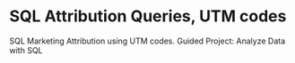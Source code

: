 # SQL Attribution Queries, UTM codes
 SQL Marketing Attribution using UTM codes.
 Guided Project: Analyze Data with SQL
